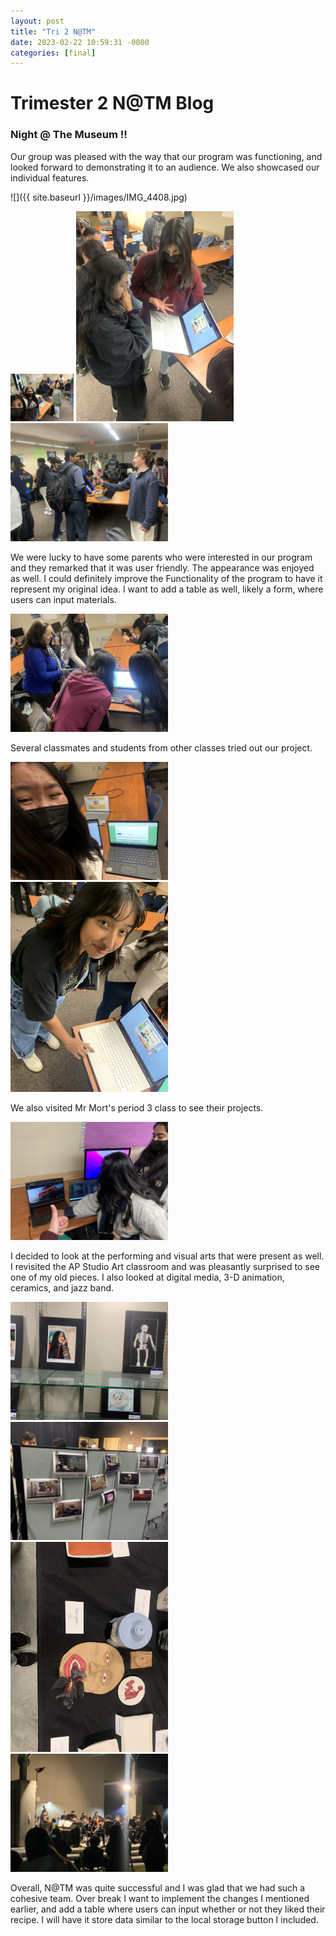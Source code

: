 ```yaml
---
layout: post
title: "Tri 2 N@TM"
date: 2023-02-22 10:59:31 -0000
categories: [final]
---
```

# Trimester 2 N@TM Blog

### Night @ The Museum !!

Our group was pleased with the way that our program was functioning, and looked forward to demonstrating it to an audience. We also showcased our individual features.

![]({{ site.baseurl }}/images/IMG_4408.jpg)

<html>
<img src= "/images/IMG_4408.jpg"
    width= "20%" 
    height= "50%">
<img src= "/images/IMG_0874.jpg" 
    width= "50%" 
    height= "50%">
<img src= "/images/IMG_4410.jpg" 
    width= "50%" 
    height= "50%">

We were lucky to have some parents who were interested in our program and they remarked that it was user friendly. The appearance was enjoyed as well. I could definitely improve the Functionality of the program to have it represent my original idea. I want to add a table as well, likely a form, where users can input materials.

<img src= "/images/IMG_4413.jpg" 
    width= "50%" 
    height= "50%">

Several classmates and students from other classes tried out our project. 

<img src= "/images/IMG_4414.jpg" 
    width= "50%" 
    height= "50%">
<img src= "/images/IMG_4416.jpg" 
    width= "50%" 
    height= "50%">

We also visited Mr Mort's period 3 class to see their projects.

<img src= "/images/IMG_4419.jpg" 
    width= "50%" 
    height= "50%">

I decided to look at the performing and visual arts that were present as well. I revisited the AP Studio Art classroom and was pleasantly surprised to see one of my old pieces. I also looked at digital media, 3-D animation, ceramics, and jazz band. 

<img src= "/images/IMG_4429.jpg" 
    width= "50%" 
    height= "50%">
<img src= "/images/IMG_4421.jpg" 
    width= "50%" 
    height= "50%">
<img src= "/images/IMG_4427.jpg" 
    width= "50%" 
    height= "50%">
<img src= "/images/IMG_4426.jpg" 
    width= "50%" 
    height= "50%">

Overall, N@TM was quite successful and I was glad that we had such a cohesive team. Over break I want to implement the changes I mentioned earlier, and add a table where users can input whether or not they liked their recipe. I will have it store data similar to the local storage button I included.

